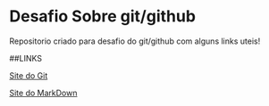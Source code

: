 # Desafio Sobre git/github
Repositorio criado para desafio do git/github com alguns links uteis!

##LINKS

[Site do Git](https://git-scm.com/)

[Site do MarkDown](https://www.markdownguide.org/)
